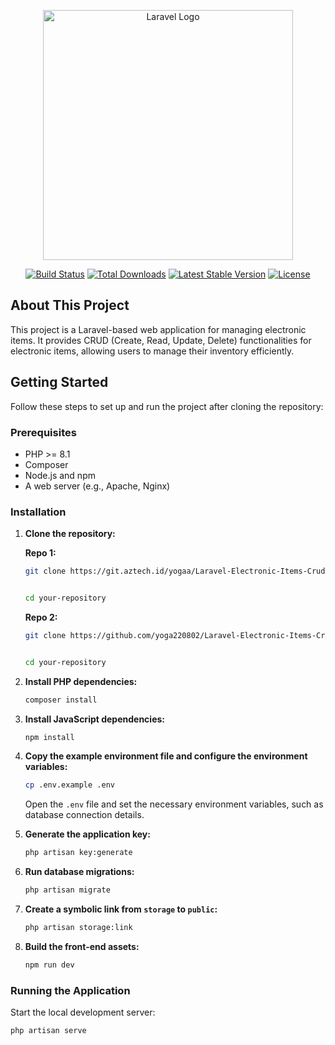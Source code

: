 <p align="center"><a href="https://laravel.com" target="_blank"><img src="https://raw.githubusercontent.com/laravel/art/master/logo-lockup/5%20SVG/2%20CMYK/1%20Full%20Color/laravel-logolockup-cmyk-red.svg" width="400" alt="Laravel Logo"></a></p>

<p align="center">
<a href="https://github.com/laravel/framework/actions"><img src="https://github.com/laravel/framework/workflows/tests/badge.svg" alt="Build Status"></a>
<a href="https://packagist.org/packages/laravel/framework"><img src="https://img.shields.io/packagist/dt/laravel/framework" alt="Total Downloads"></a>
<a href="https://packagist.org/packages/laravel/framework"><img src="https://img.shields.io/packagist/v/laravel/framework" alt="Latest Stable Version"></a>
<a href="https://packagist.org/packages/laravel/framework"><img src="https://img.shields.io/packagist/l/laravel/framework" alt="License"></a>
</p>

## About This Project

This project is a Laravel-based web application for managing electronic items. It provides CRUD (Create, Read, Update, Delete) functionalities for electronic items, allowing users to manage their inventory efficiently.

## Getting Started

Follow these steps to set up and run the project after cloning the repository:

### Prerequisites

- PHP >= 8.1
- Composer
- Node.js and npm
- A web server (e.g., Apache, Nginx)

### Installation

1. **Clone the repository:**

    **Repo 1:**
    ```sh
    git clone https://git.aztech.id/yogaa/Laravel-Electronic-Items-Crud.git
    
    
    cd your-repository
    ```

    **Repo 2:**
    ```sh
    git clone https://github.com/yoga220802/Laravel-Electronic-Items-Crud.git
    
    
    cd your-repository
    ```

2. **Install PHP dependencies:**
    ```sh
    composer install
    ```

3. **Install JavaScript dependencies:**
    ```sh
    npm install
    ```

4. **Copy the example environment file and configure the environment variables:**
    ```sh
    cp .env.example .env
    ```
    Open the `.env` file and set the necessary environment variables, such as database connection details.

5. **Generate the application key:**
    ```sh
    php artisan key:generate
    ```

6. **Run database migrations:**
    ```sh
    php artisan migrate
    ```

7. **Create a symbolic link from `storage` to `public`:**
    ```sh
    php artisan storage:link
    ```

8. **Build the front-end assets:**
    ```sh
    npm run dev
    ```

### Running the Application

Start the local development server:
```sh
php artisan serve